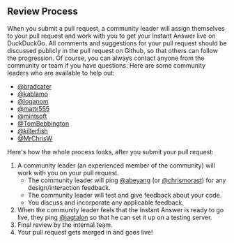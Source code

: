 ## Review Process

When you submit a pull request, a community leader will assign themselves to your pull request and work with you to get your Instant Answer live on DuckDuckGo. All comments and suggestions for your pull request should be discussed publicly in the pull request on Github, so that others can follow the progression. Of course, you can always contact anyone from the community or team if you have questions. Here are some community leaders who are available to help out:

<!-- /summary -->

- [@bradcater](https://github.com/bradcater)
- [@kablamo](https://github.com/kablamo)
- [@loganom](https://github.com/loganom)
- [@mattr555](https://github.com/mattr555)
- [@mintsoft](https://github.com/mintsoft)
- [@TomBebbington](https://github.com/TomBebbington)
- [@killerfish](https://github.com/killerfish)
- [@MrChrisW](https://github.com/mrchrisw)

Here's how the whole process looks, after you submit your pull request:

1. A community leader (an experienced member of the community) will work with you on your pull request.
   - The community leader will ping [@abeyang](https://github.com/abeyang) (or [@chrismorast](https://github.com/chrismorast)) for any design/interaction feedback.
   - The community leader will test and give feedback about your code.
   - You discuss and incorporate any applicable feedback.
2. When the community leader feels that the Instant Answer is ready to go live, they ping [@jagtalon](https://github.com/jagtalon) so that he can set it up on a testing server.
3. Final review by the internal team.
4. Your pull request gets merged in and goes live!
